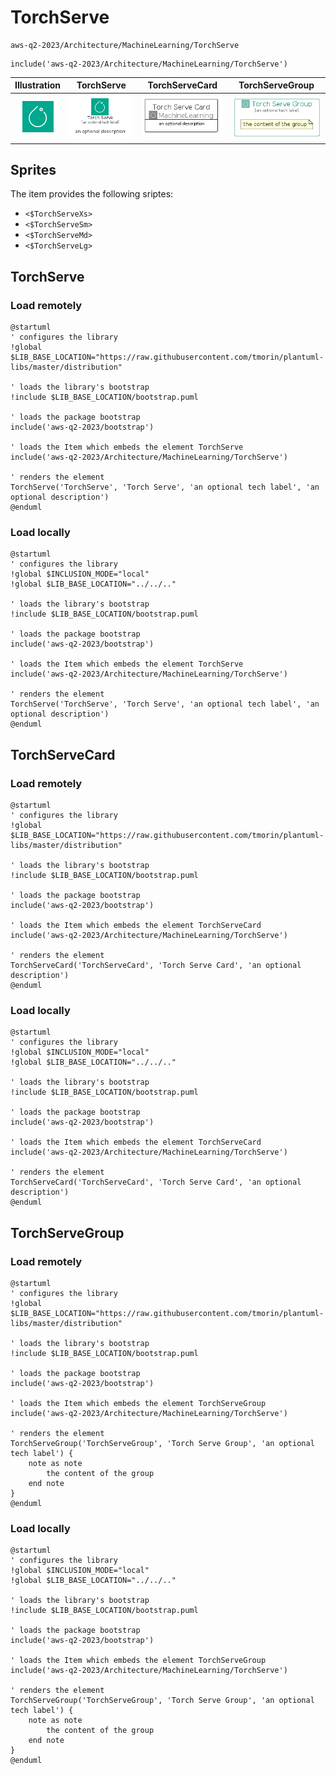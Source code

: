 # TorchServe


```text
aws-q2-2023/Architecture/MachineLearning/TorchServe
```

```text
include('aws-q2-2023/Architecture/MachineLearning/TorchServe')
```



| Illustration | TorchServe | TorchServeCard | TorchServeGroup |
| :---: | :---: | :---: | :---: |
| ![illustration for Illustration](../../../aws-q2-2023/Architecture/MachineLearning/TorchServe.png) | ![illustration for TorchServe](../../../aws-q2-2023/Architecture/MachineLearning/TorchServe.Local.png) | ![illustration for TorchServeCard](../../../aws-q2-2023/Architecture/MachineLearning/TorchServeCard.Local.png) | ![illustration for TorchServeGroup](../../../aws-q2-2023/Architecture/MachineLearning/TorchServeGroup.Local.png) |



## Sprites
The item provides the following sriptes:

- `<$TorchServeXs>`
- `<$TorchServeSm>`
- `<$TorchServeMd>`
- `<$TorchServeLg>`





## TorchServe

### Load remotely
```plantuml
@startuml
' configures the library
!global $LIB_BASE_LOCATION="https://raw.githubusercontent.com/tmorin/plantuml-libs/master/distribution"

' loads the library's bootstrap
!include $LIB_BASE_LOCATION/bootstrap.puml

' loads the package bootstrap
include('aws-q2-2023/bootstrap')

' loads the Item which embeds the element TorchServe
include('aws-q2-2023/Architecture/MachineLearning/TorchServe')

' renders the element
TorchServe('TorchServe', 'Torch Serve', 'an optional tech label', 'an optional description')
@enduml
```

### Load locally
```plantuml
@startuml
' configures the library
!global $INCLUSION_MODE="local"
!global $LIB_BASE_LOCATION="../../.."

' loads the library's bootstrap
!include $LIB_BASE_LOCATION/bootstrap.puml

' loads the package bootstrap
include('aws-q2-2023/bootstrap')

' loads the Item which embeds the element TorchServe
include('aws-q2-2023/Architecture/MachineLearning/TorchServe')

' renders the element
TorchServe('TorchServe', 'Torch Serve', 'an optional tech label', 'an optional description')
@enduml
```

## TorchServeCard

### Load remotely
```plantuml
@startuml
' configures the library
!global $LIB_BASE_LOCATION="https://raw.githubusercontent.com/tmorin/plantuml-libs/master/distribution"

' loads the library's bootstrap
!include $LIB_BASE_LOCATION/bootstrap.puml

' loads the package bootstrap
include('aws-q2-2023/bootstrap')

' loads the Item which embeds the element TorchServeCard
include('aws-q2-2023/Architecture/MachineLearning/TorchServe')

' renders the element
TorchServeCard('TorchServeCard', 'Torch Serve Card', 'an optional description')
@enduml
```

### Load locally
```plantuml
@startuml
' configures the library
!global $INCLUSION_MODE="local"
!global $LIB_BASE_LOCATION="../../.."

' loads the library's bootstrap
!include $LIB_BASE_LOCATION/bootstrap.puml

' loads the package bootstrap
include('aws-q2-2023/bootstrap')

' loads the Item which embeds the element TorchServeCard
include('aws-q2-2023/Architecture/MachineLearning/TorchServe')

' renders the element
TorchServeCard('TorchServeCard', 'Torch Serve Card', 'an optional description')
@enduml
```

## TorchServeGroup

### Load remotely
```plantuml
@startuml
' configures the library
!global $LIB_BASE_LOCATION="https://raw.githubusercontent.com/tmorin/plantuml-libs/master/distribution"

' loads the library's bootstrap
!include $LIB_BASE_LOCATION/bootstrap.puml

' loads the package bootstrap
include('aws-q2-2023/bootstrap')

' loads the Item which embeds the element TorchServeGroup
include('aws-q2-2023/Architecture/MachineLearning/TorchServe')

' renders the element
TorchServeGroup('TorchServeGroup', 'Torch Serve Group', 'an optional tech label') {
    note as note
        the content of the group
    end note
}
@enduml
```

### Load locally
```plantuml
@startuml
' configures the library
!global $INCLUSION_MODE="local"
!global $LIB_BASE_LOCATION="../../.."

' loads the library's bootstrap
!include $LIB_BASE_LOCATION/bootstrap.puml

' loads the package bootstrap
include('aws-q2-2023/bootstrap')

' loads the Item which embeds the element TorchServeGroup
include('aws-q2-2023/Architecture/MachineLearning/TorchServe')

' renders the element
TorchServeGroup('TorchServeGroup', 'Torch Serve Group', 'an optional tech label') {
    note as note
        the content of the group
    end note
}
@enduml
```

